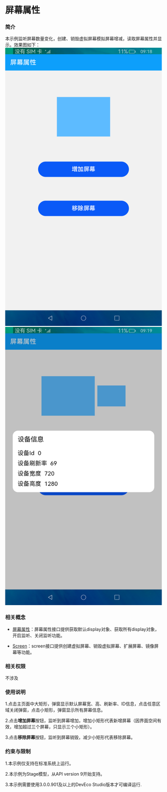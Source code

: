 # 屏幕属性

### 简介

本示例监听屏幕数量变化，创建、销毁虚拟屏幕模拟屏幕增减，读取屏幕属性并显示。效果图如下：
![](screenshots/device/index.png)
![](screenshots/device/defaultInfo.png)

### 相关概念

- [屏幕属性](https://gitee.com/openharmony/docs/blob/master/zh-cn/application-dev/reference/apis/js-apis-display.md)：屏幕属性接口提供获取默认display对象、获取所有display对象，开启监听、关闭监听功能。

- [Screen](https://gitee.com/openharmony/interface_sdk-js/blob/master/api/@ohos.screen.d.ts)：screen接口提供创建虚拟屏幕、销毁虚拟屏幕、扩展屏幕、镜像屏幕等功能。

### 相关权限

不涉及

### 使用说明

1.点击主页面中大矩形，弹窗显示默认屏幕宽、高、刷新率、ID信息，点击任意区域关闭弹窗，点击小矩形，弹窗显示所有屏幕信息。

2.点击**增加屏幕**按钮，监听到屏幕增加，增加小矩形代表新增屏幕（因界面空间有效，增加超过三个屏幕，只显示三个小矩形）。

3.点击**移除屏幕**按钮，监听到屏幕销毁，减少小矩形代表移除屏幕。

### 约束与限制

1.本示例仅支持在标准系统上运行。

2.本示例为Stage模型，从API version 9开始支持。

3.本示例需要使用3.0.0.901及以上的DevEco Studio版本才可编译运行.